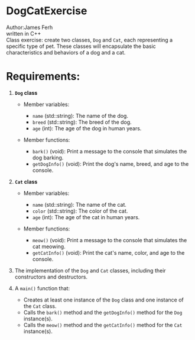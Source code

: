 # DogCatExercise <br>
Author:James Ferh <br>
written in C++ <br>
Class exercise: create two classes, `Dog` and `Cat`, each representing a specific type of pet. These classes will encapsulate the basic characteristics and behaviors of a dog and a cat.

# Requirements:

1. **`Dog` class**

    - Member variables:
        * `name` (std::string): The name of the dog.
        * `breed` (std::string): The breed of the dog.
        * `age` (int): The age of the dog in human years.

    - Member functions:
        * `bark()` (void): Print a message to the console that simulates the dog barking.
        * `getDogInfo()` (void): Print the dog's name, breed, and age to the console.

2. **`Cat` class**

    - Member variables:
        * `name` (std::string): The name of the cat.
        * `color` (std::string): The color of the cat.
        * `age` (int): The age of the cat in human years.

    - Member functions:
        * `meow()` (void): Print a message to the console that simulates the cat meowing.
        * `getCatInfo()` (void): Print the cat's name, color, and age to the console.<br>
1. The implementation of the `Dog` and `Cat` classes, including their constructors and destructors.

2. A `main()` function that:
    * Creates at least one instance of the `Dog` class and one instance of the `Cat` class.
    * Calls the `bark()` method and the `getDogInfo()` method for the `Dog` instance(s).
    * Calls the `meow()` method and the `getCatInfo()` method for the `Cat` instance(s).
